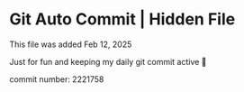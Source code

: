 # Git Auto Commit | Hidden File

This file was added Feb 12, 2025

Just for fun and keeping my daily git commit active 🤪

commit number: 2221758
